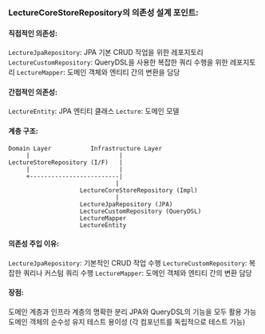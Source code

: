 ### LectureCoreStoreRepository의 의존성 설계 포인트:

#### 직접적인 의존성:

`LectureJpaRepository`: JPA 기본 CRUD 작업을 위한 레포지토리
`LectureCustomRepository`: QueryDSL을 사용한 복잡한 쿼리 수행을 위한 레포지토리
`LectureMapper`: 도메인 객체와 엔티티 간의 변환을 담당


#### 간접적인 의존성:

`LectureEntity`: JPA 엔티티 클래스
`Lecture`: 도메인 모델


#### 계층 구조:


```
Domain Layer           Infrastructure Layer
     |                         |
LectureStoreRepository (I/F)   |
     |                         |
     +-------------------------|
                              |
                    LectureCoreStoreRepository (Impl)
                              |
                    LectureJpaRepository (JPA)
                    LectureCustomRepository (QueryDSL)
                    LectureMapper
                    LectureEntity

```


#### 의존성 주입 이유:

`LectureJpaRepository`: 기본적인 CRUD 작업 수행
`LectureCustomRepository`: 복잡한 쿼리나 커스텀 쿼리 수행
`LectureMapper`: 도메인 객체와 엔티티 간의 변환 담당


#### 장점:

도메인 계층과 인프라 계층의 명확한 분리
JPA와 QueryDSL의 기능을 모두 활용 가능
도메인 객체의 순수성 유지
테스트 용이성 (각 컴포넌트를 독립적으로 테스트 가능)
